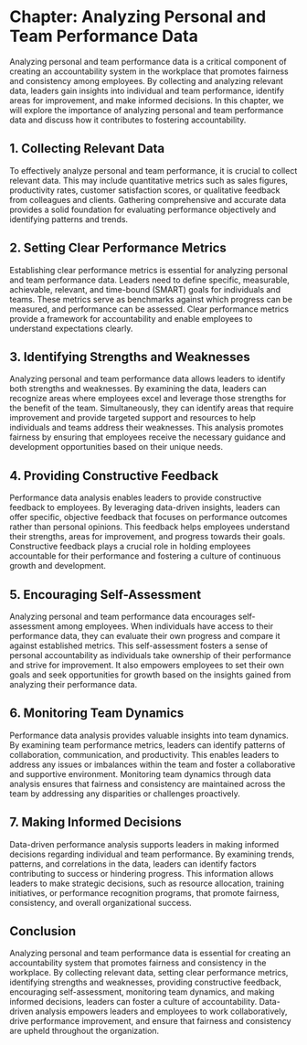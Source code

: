 Chapter: Analyzing Personal and Team Performance Data
=====================================================

Analyzing personal and team performance data is a critical component of creating an accountability system in the workplace that promotes fairness and consistency among employees. By collecting and analyzing relevant data, leaders gain insights into individual and team performance, identify areas for improvement, and make informed decisions. In this chapter, we will explore the importance of analyzing personal and team performance data and discuss how it contributes to fostering accountability.

**1. Collecting Relevant Data**
-------------------------------

To effectively analyze personal and team performance, it is crucial to collect relevant data. This may include quantitative metrics such as sales figures, productivity rates, customer satisfaction scores, or qualitative feedback from colleagues and clients. Gathering comprehensive and accurate data provides a solid foundation for evaluating performance objectively and identifying patterns and trends.

**2. Setting Clear Performance Metrics**
----------------------------------------

Establishing clear performance metrics is essential for analyzing personal and team performance data. Leaders need to define specific, measurable, achievable, relevant, and time-bound (SMART) goals for individuals and teams. These metrics serve as benchmarks against which progress can be measured, and performance can be assessed. Clear performance metrics provide a framework for accountability and enable employees to understand expectations clearly.

**3. Identifying Strengths and Weaknesses**
-------------------------------------------

Analyzing personal and team performance data allows leaders to identify both strengths and weaknesses. By examining the data, leaders can recognize areas where employees excel and leverage those strengths for the benefit of the team. Simultaneously, they can identify areas that require improvement and provide targeted support and resources to help individuals and teams address their weaknesses. This analysis promotes fairness by ensuring that employees receive the necessary guidance and development opportunities based on their unique needs.

**4. Providing Constructive Feedback**
--------------------------------------

Performance data analysis enables leaders to provide constructive feedback to employees. By leveraging data-driven insights, leaders can offer specific, objective feedback that focuses on performance outcomes rather than personal opinions. This feedback helps employees understand their strengths, areas for improvement, and progress towards their goals. Constructive feedback plays a crucial role in holding employees accountable for their performance and fostering a culture of continuous growth and development.

**5. Encouraging Self-Assessment**
----------------------------------

Analyzing personal and team performance data encourages self-assessment among employees. When individuals have access to their performance data, they can evaluate their own progress and compare it against established metrics. This self-assessment fosters a sense of personal accountability as individuals take ownership of their performance and strive for improvement. It also empowers employees to set their own goals and seek opportunities for growth based on the insights gained from analyzing their performance data.

**6. Monitoring Team Dynamics**
-------------------------------

Performance data analysis provides valuable insights into team dynamics. By examining team performance metrics, leaders can identify patterns of collaboration, communication, and productivity. This enables leaders to address any issues or imbalances within the team and foster a collaborative and supportive environment. Monitoring team dynamics through data analysis ensures that fairness and consistency are maintained across the team by addressing any disparities or challenges proactively.

**7. Making Informed Decisions**
--------------------------------

Data-driven performance analysis supports leaders in making informed decisions regarding individual and team performance. By examining trends, patterns, and correlations in the data, leaders can identify factors contributing to success or hindering progress. This information allows leaders to make strategic decisions, such as resource allocation, training initiatives, or performance recognition programs, that promote fairness, consistency, and overall organizational success.

**Conclusion**
--------------

Analyzing personal and team performance data is essential for creating an accountability system that promotes fairness and consistency in the workplace. By collecting relevant data, setting clear performance metrics, identifying strengths and weaknesses, providing constructive feedback, encouraging self-assessment, monitoring team dynamics, and making informed decisions, leaders can foster a culture of accountability. Data-driven analysis empowers leaders and employees to work collaboratively, drive performance improvement, and ensure that fairness and consistency are upheld throughout the organization.

